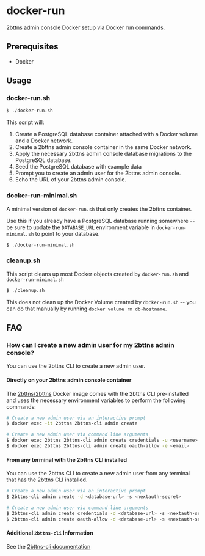 # docker-run

2bttns admin console Docker setup via Docker run commands.

## Prerequisites

- Docker

## Usage

### docker-run.sh

```bash
$ ./docker-run.sh
```

This script will:

1. Create a PostgreSQL database container attached with a Docker volume and a Docker network.
2. Create a 2bttns admin console container in the same Docker network.
3. Apply the necessary 2bttns admin console database migrations to the PostgreSQL database.
4. Seed the PostgreSQL database with example data
5. Prompt you to create an admin user for the 2bttns admin console.
6. Echo the URL of your 2bttns admin console.

### docker-run-minimal.sh

A minimal version of `docker-run.sh` that only creates the 2bttns container.

Use this if you already have a PostgreSQL database running somewhere -- be sure to update the `DATABASE_URL` environment variable in `docker-run-minimal.sh` to point to your database.

```bash
$ ./docker-run-minimal.sh
```

### cleanup.sh

This script cleans up most Docker objects created by `docker-run.sh` and `docker-run-minimal.sh`

```bash
$ ./cleanup.sh
```

This does not clean up the Docker Volume created by `docker-run.sh` -- you can do that manually by running `docker volume rm db-hostname`.

## FAQ

### How can I create a new admin user for my 2bttns admin console?

You can use the 2bttns CLI to create a new admin user.

#### Directly on your 2bttns admin console container

The [2bttns/2bttns](https://hub.docker.com/r/2bttns/2bttns) Docker image comes with the 2bttns CLI pre-installed and uses the necessary environment variables to perform the following commands:

```bash
# Create a new admin user via an interactive prompt
$ docker exec -it 2bttns 2bttns-cli admin create

# Create a new admin user via command line arguments
$ docker exec 2bttns 2bttns-cli admin create credentials -u <username> -p <password>
$ docker exec 2bttns 2bttns-cli admin create oauth-allow -e <email>
```

#### From any terminal with the 2bttns CLI installed

You can use the 2bttns CLI to create a new admin user from any terminal that has the 2bttns CLI installed.

```bash
# Create a new admin user via an interactive prompt
$ 2bttns-cli admin create -d <database-url> -s <nextauth-secret>

# Create a new admin user via command line arguments
$ 2bttns-cli admin create credentials -d <database-url> -s <nextauth-secret> -u <username> -p <password>
$ 2bttns-cli admin create oauth-allow -d <database-url> -s <nextauth-secret> -e <email>
```

#### Additional `2bttns-cli` Information

See the [2bttns-cli documentation](https://www.npmjs.com/package/@2bttns/2bttns-cli)
